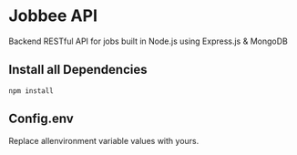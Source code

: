 # Jobbee API
Backend RESTful API for jobs built in Node.js using Express.js & MongoDB

## Install all Dependencies
```
npm install
```

## Config.env
Replace allenvironment variable values with yours.
